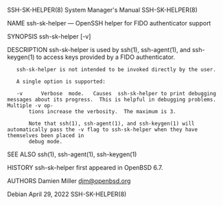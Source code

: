 SSH-SK-HELPER(8)						    System Manager's Manual						      SSH-SK-HELPER(8)

NAME
       ssh-sk-helper — OpenSSH helper for FIDO authenticator support

SYNOPSIS
       ssh-sk-helper [-v]

DESCRIPTION
       ssh-sk-helper is used by ssh(1), ssh-agent(1), and ssh-keygen(1) to access keys provided by a FIDO authenticator.

       ssh-sk-helper is not intended to be invoked directly by the user.

       A single option is supported:

       -v      Verbose	mode.	Causes	ssh-sk-helper to print debugging messages about its progress.  This is helpful in debugging problems.  Multiple -v op‐
	       tions increase the verbosity.  The maximum is 3.

	       Note that ssh(1), ssh-agent(1), and ssh-keygen(1) will automatically pass the -v flag to ssh-sk-helper when they have themselves been placed in
	       debug mode.

SEE ALSO
       ssh(1), ssh-agent(1), ssh-keygen(1)

HISTORY
       ssh-sk-helper first appeared in OpenBSD 6.7.

AUTHORS
       Damien Miller <djm@openbsd.org>

Debian									April 29, 2022							      SSH-SK-HELPER(8)
